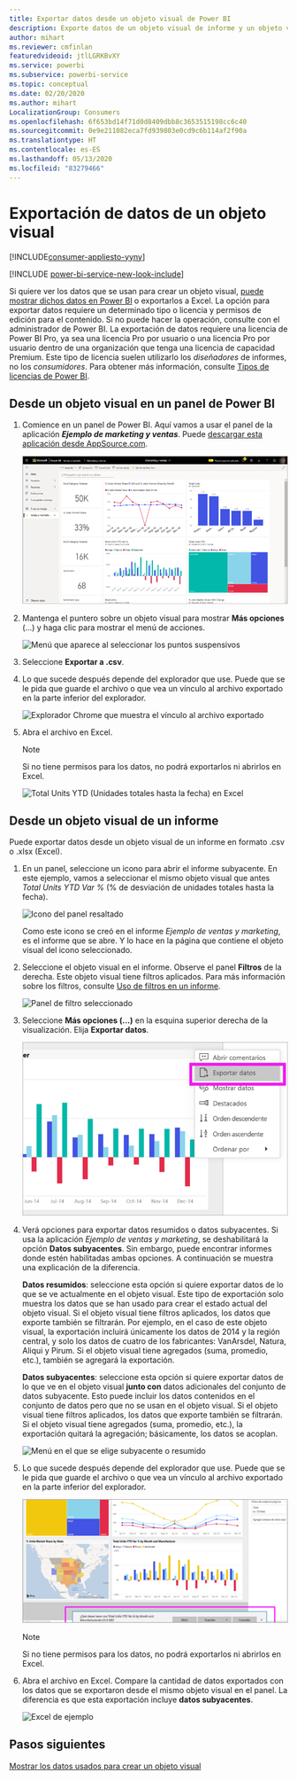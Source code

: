 ```yaml
---
title: Exportar datos desde un objeto visual de Power BI
description: Exporte datos de un objeto visual de informe y un objeto visual de panel y véalos en Excel.
author: mihart
ms.reviewer: cmfinlan
featuredvideoid: jtlLGRKBvXY
ms.service: powerbi
ms.subservice: powerbi-service
ms.topic: conceptual
ms.date: 02/20/2020
ms.author: mihart
LocalizationGroup: Consumers
ms.openlocfilehash: 6f653bd14f71d0d8409dbb8c3653515198cc6c40
ms.sourcegitcommit: 0e9e211082eca7fd939803e0cd9c6b114af2f90a
ms.translationtype: HT
ms.contentlocale: es-ES
ms.lasthandoff: 05/13/2020
ms.locfileid: "83279466"
---
```

# <a name="export-data-from-a-visual"></a>Exportación de datos de un objeto visual

[!INCLUDE[consumer-appliesto-yyny](../includes/consumer-appliesto-yyny.md)]

[!INCLUDE [power-bi-service-new-look-include](../includes/power-bi-service-new-look-include.md)]

Si quiere ver los datos que se usan para crear un objeto visual, [puede mostrar dichos datos en Power BI](end-user-show-data.md) o exportarlos a Excel. La opción para exportar datos requiere un determinado tipo o licencia y permisos de edición para el contenido. Si no puede hacer la operación, consulte con el administrador de Power BI. La exportación de datos requiere una licencia de Power BI Pro, ya sea una licencia Pro por usuario o una licencia Pro por usuario dentro de una organización que tenga una licencia de capacidad Premium. Este tipo de licencia suelen utilizarlo los *diseñadores* de informes, no los *consumidores*. Para obtener más información, consulte [Tipos de licencias de Power BI](end-user-license.md).


## <a name="from-a-visual-on-a-power-bi-dashboard"></a>Desde un objeto visual en un panel de Power BI

1. Comience en un panel de Power BI. Aquí vamos a usar el panel de la aplicación ***Ejemplo de marketing y ventas***. Puede [descargar esta aplicación desde AppSource.com](https://appsource.microsoft.com/en-us/product/power-bi/microsoft-retail-analysis-sample.salesandmarketingsample
).

    ![Panel de la aplicación](media/end-user-export/power-bi-dashboards.png)

2. Mantenga el puntero sobre un objeto visual para mostrar **Más opciones** (...) y haga clic para mostrar el menú de acciones.

    ![Menú que aparece al seleccionar los puntos suspensivos](media/end-user-export/power-bi-options-menu.png)

3. Seleccione **Exportar a .csv**.

4. Lo que sucede después depende del explorador que use. Puede que se le pida que guarde el archivo o que vea un vínculo al archivo exportado en la parte inferior del explorador. 

    ![Explorador Chrome que muestra el vínculo al archivo exportado](media/end-user-export/power-bi-dashboard-exports.png)

5. Abra el archivo en Excel. 

    > [!NOTE]
    > Si no tiene permisos para los datos, no podrá exportarlos ni abrirlos en Excel.  

    ![Total Units YTD (Unidades totales hasta la fecha) en Excel](media/end-user-export/power-bi-excel.png)


## <a name="from-a-visual-in-a-report"></a>Desde un objeto visual de un informe
Puede exportar datos desde un objeto visual de un informe en formato .csv o .xlsx (Excel). 

1. En un panel, seleccione un icono para abrir el informe subyacente.  En este ejemplo, vamos a seleccionar el mismo objeto visual que antes *Total Units YTD Var %* (% de desviación de unidades totales hasta la fecha). 

    ![Icono del panel resaltado](media/end-user-export/power-bi-export-reports.png)

    Como este icono se creó en el informe *Ejemplo de ventas y marketing*, es el informe que se abre. Y lo hace en la página que contiene el objeto visual del icono seleccionado. 

2. Seleccione el objeto visual en el informe. Observe el panel **Filtros** de la derecha. Este objeto visual tiene filtros aplicados. Para más información sobre los filtros, consulte [Uso de filtros en un informe](end-user-report-filter.md).

    ![Panel de filtro seleccionado](media/end-user-export/power-bi-export-filter.png)


3. Seleccione **Más opciones (...)** en la esquina superior derecha de la visualización. Elija **Exportar datos**.

    ![Exportación de los datos seleccionados desde la lista desplegable](media/end-user-export/power-bi-export-report.png)

4. Verá opciones para exportar datos resumidos o datos subyacentes. Si usa la aplicación *Ejemplo de ventas y marketing*, se deshabilitará la opción **Datos subyacentes**. Sin embargo, puede encontrar informes donde estén habilitadas ambas opciones. A continuación se muestra una explicación de la diferencia.

    **Datos resumidos**: seleccione esta opción si quiere exportar datos de lo que se ve actualmente en el objeto visual.  Este tipo de exportación solo muestra los datos que se han usado para crear el estado actual del objeto visual. Si el objeto visual tiene filtros aplicados, los datos que exporte también se filtrarán. Por ejemplo, en el caso de este objeto visual, la exportación incluirá únicamente los datos de 2014 y la región central, y solo los datos de cuatro de los fabricantes: VanArsdel, Natura, Aliqui y Pirum. Si el objeto visual tiene agregados (suma, promedio, etc.), también se agregará la exportación. 
  

    **Datos subyacentes**: seleccione esta opción si quiere exportar datos de lo que ve en el objeto visual **junto con** datos adicionales del conjunto de datos subyacente.  Esto puede incluir los datos contenidos en el conjunto de datos pero que no se usan en el objeto visual. Si el objeto visual tiene filtros aplicados, los datos que exporte también se filtrarán.  Si el objeto visual tiene agregados (suma, promedio, etc.), la exportación quitará la agregación; básicamente, los datos se acoplan. 

    ![Menú en el que se elige subyacente o resumido](media/end-user-export/power-bi-export-underlying.png)

5. Lo que sucede después depende del explorador que use. Puede que se le pida que guarde el archivo o que vea un vínculo al archivo exportado en la parte inferior del explorador. 

    ![Archivo exportado que se muestra en el explorador Microsoft Edge](media/end-user-export/power-bi-export-edge-browser.png)

    > [!NOTE]
    > Si no tiene permisos para los datos, no podrá exportarlos ni abrirlos en Excel.  


6. Abra el archivo en Excel. Compare la cantidad de datos exportados con los datos que se exportaron desde el mismo objeto visual en el panel. La diferencia es que esta exportación incluye **datos subyacentes**. 

    ![Excel de ejemplo](media/end-user-export/power-bi-underlying.png)

## <a name="next-steps"></a>Pasos siguientes

[Mostrar los datos usados para crear un objeto visual](end-user-show-data.md)